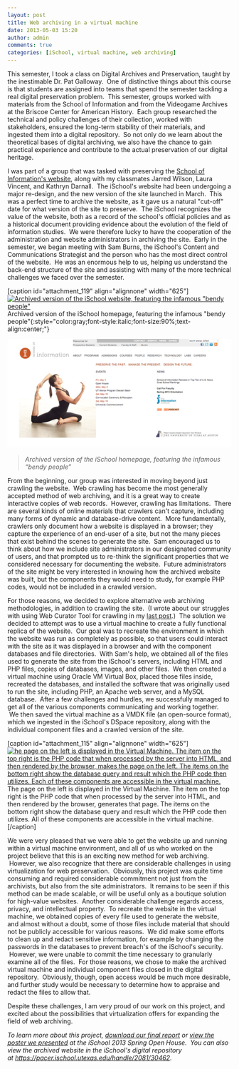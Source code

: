 ```yaml
---
layout: post
title: Web archiving in a virtual machine
date: 2013-05-03 15:20
author: admin
comments: true
categories: [iSchool, virtual machine, web archiving]
---
```

This semester, I took a class on Digital Archives and Preservation, taught by the inestimable Dr. Pat Galloway.  One of distinctive things about this course is that students are assigned into teams that spend the semester tackling a real digital preservation problem.  This semester, groups worked with materials from the School of Information and from the Videogame Archives at the Briscoe Center for American History.  Each group researched the technical and policy challenges of their collection, worked with stakeholders, ensured the long-term stability of their materials, and ingested them into a digital repository.  So not only do we learn about the theoretical bases of digital archiving, we also have the chance to gain practical experience and contribute to the actual preservation of our digital heritage.

I was part of a group that was tasked with preserving the <a href="http://www.ischool.utexas.edu" target="_blank">School of Information's website</a>, along with my classmates Jarred Wilson, Laura Vincent, and Kathryn Darnall.  The iSchool's website had been undergoing a major re-design, and the new version of the site launched in March.  This was a perfect time to archive the website, as it gave us a natural "cut-off" date for what version of the site to preserve.  The iSchool recognizes the value of the website, both as a record of the school's official policies and as a historical document providing evidence about the evolution of the field of information studies.  We were therefore lucky to have the cooperation of the administration and website administrators in archiving the site.  Early in the semester, we began meeting with Sam Burns, the iSchool's Content and Communications Strategist and the person who has the most direct control of the website.  He was an enormous help to us, helping us understand the back-end structure of the site and assisting with many of the more technical challenges we faced over the semester.

[caption id="attachment_119" align="alignnone" width="625"]<a href="https://elliotdwilliams.com/wp-content/uploads/2013/05/oldwebsite.png"><img class="size-large wp-image-119" alt="Archived version of the iSchool website, featuring the infamous &quot;bendy people&quot;" src="https://elliotdwilliams.com/wp-content/uploads/2013/05/oldwebsite-1024x496.png" width="625" height="302" /></a> Archived version of the iSchool homepage, featuring the infamous "bendy people"{:style="color:gray;font-style:italic;font-size:90%;text-align:center;"}

![Archived version of the iSchool homepage, featuring the infamous “bendy people”](/images/oldwebsite.png)
> *Archived version of the iSchool homepage, featuring the infamous “bendy people”*

From the beginning, our group was interested in moving beyond just crawling the website.  Web crawling has become the most generally accepted method of web archiving, and it is a great way to create interactive copies of web records.  However, crawling has limitations.  There are several kinds of online materials that crawlers can't capture, including many forms of dynamic and database-drive content.  More fundamentally, crawlers only document how a website is displayed in a browser; they capture the experience of an end-user of a site, but not the many pieces that exist behind the scenes to generate the site.  Sam encouraged us to think about how we include site administrators in our designated community of users, and that prompted us to re-think the significant properties that we considered necessary for documenting the website.  Future administrators of the site might be very interested in knowing how the archived website was built, but the components they would need to study, for example PHP codes, would not be included in a crawled version.

For those reasons, we decided to explore alternative web archiving methodologies, in addition to crawling the site.  (I wrote about our struggles with using Web Curator Tool for crawling in my <a title="Open-source software: Expertise required?" href="https://elliotdwilliams.com/open-source-software-expertise-required/">last post</a>.)  The solution we decided to attempt was to use a virtual machine to create a fully functional replica of the website.  Our goal was to recreate the environment in which the website was run as completely as possible, so that users could interact with the site as it was displayed in a browser and with the component databases and file directories.  With Sam's help, we obtained all of the files used to generate the site from the iSchool's servers, including HTML and PHP files, copies of databases, images, and other files.  We then created a virtual machine using Oracle VM Virtual Box, placed those files inside, recreated the databases, and installed the software that was originally used to run the site, including PHP, an Apache web server, and a MySQL database.  After a few challenges and hurdles, we successfully managed to get all of the various components communicating and working together.  We then saved the virtual machine as a VMDK file (an open-source format), which we ingested in the iSchool's DSpace repository, along with the individual component files and a crawled version of the site.

[caption id="attachment_115" align="alignnone" width="625"]<a href="https://elliotdwilliams.com/wp-content/uploads/2013/05/virtualmachine.png"><img class="size-large wp-image-115" alt="he page on the left is displayed in the Virtual Machine. The item on the top right is the PHP code that when processed by the server into HTML, and then rendered by the browser, makes the page on the left. The items on the bottom right show the database query and result which the PHP code then utilizes. Each of these components are accessible in the virtual machine." src="https://elliotdwilliams.com/wp-content/uploads/2013/05/virtualmachine-1024x573.png" width="625" height="349" /></a> The page on the left is displayed in the Virtual Machine. The item on the top right is the PHP code that when processed by the server into HTML, and then rendered by the browser, generates that page. The items on the bottom right show the database query and result which the PHP code then utilizes. All of these components are accessible in the virtual machine.[/caption]

We were very pleased that we were able to get the website up and running within a virtual machine environment, and all of us who worked on the project believe that this is an exciting new method for web archiving.  However, we also recognize that there are considerable challenges in using virtualization for web preservation.  Obviously, this project was quite time consuming and required considerable commitment not just from the archivists, but also from the site administrators.  It remains to be seen if this method can be made scalable, or will be useful only as a boutique solution for high-value websites.  Another considerable challenge regards access, privacy, and intellectual property.  To recreate the website in the virtual machine, we obtained copies of every file used to generate the website, and almost without a doubt, some of those files include material that should not be publicly accessible for various reasons.  We did make some efforts to clean up and redact sensitive information, for example by changing the passwords in the databases to prevent breach's of the iSchool's security.  However, we were unable to commit the time necessary to granularly examine all of the files.  For those reasons, we chose to make the archived virtual machine and individual component files closed in the digital repository.  Obviously, though, open access would be much more desirable, and further study would be necessary to determine how to appraise and redact the files to allow that.

Despite these challenges, I am very proud of our work on this project, and excited about the possibilities that virtualization offers for expanding the field of web archiving.

<em>To learn more about this project, <a href="https://elliotdwilliams.com/wp-content/uploads/2013/05/Inf392KFinalReport.pdf" target="_blank">download our final report</a> or <a href="https://elliotdwilliams.com/wp-content/uploads/2013/05/capstone_poster.jpg" target="_blank">view the poster we presented</a> at the iSchool 2013 Spring Open House.  You can also view the archived website in the iSchool's digital repository at <a href="https://pacer.ischool.utexas.edu/handle/2081/30462" target="_blank">https://pacer.ischool.utexas.edu/handle/2081/30462</a>. </em>
